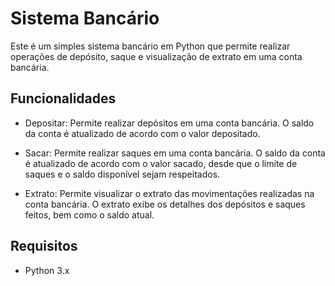 # Sistema Bancário

Este é um simples sistema bancário em Python que permite realizar operações de depósito, saque e visualização de extrato em uma conta bancária.

## Funcionalidades

- Depositar: Permite realizar depósitos em uma conta bancária. O saldo da conta é atualizado de acordo com o valor depositado.

- Sacar: Permite realizar saques em uma conta bancária. O saldo da conta é atualizado de acordo com o valor sacado, desde que o limite de saques e o saldo disponível sejam respeitados.

- Extrato: Permite visualizar o extrato das movimentações realizadas na conta bancária. O extrato exibe os detalhes dos depósitos e saques feitos, bem como o saldo atual.

## Requisitos

- Python 3.x

